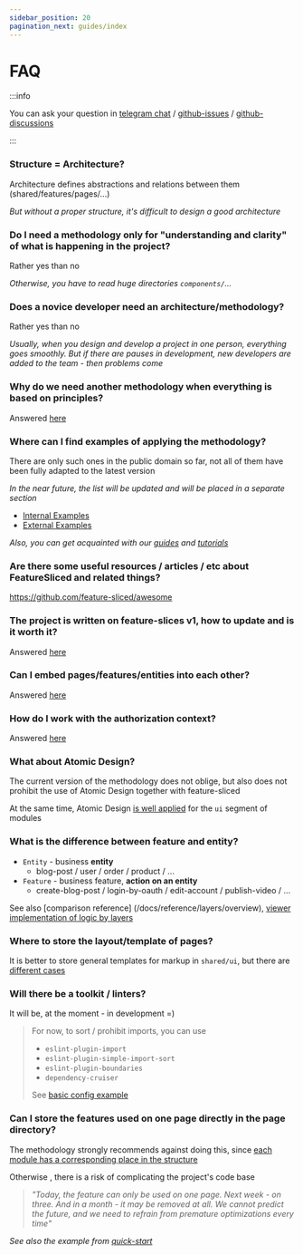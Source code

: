 ```yaml
---
sidebar_position: 20
pagination_next: guides/index
---
```


# FAQ

:::info

You can ask your question in [telegram chat](https://t.me/feature_sliced) / [github-issues](https://github.com/feature-sliced/documentation/issues) / [github-discussions](https://github.com/feature-sliced/documentation/discussions)

:::

### Structure = Architecture?

Architecture defines abstractions and relations between them (shared/features/pages/...)

*But without a proper structure, it's difficult to design a good architecture*

### Do I need a methodology only for "understanding and clarity" of what is happening in the project?

Rather yes than no

*Otherwise, you have to read huge directories `components/`...*

### Does a novice developer need an architecture/methodology?

Rather yes than no

*Usually, when you design and develop a project in one person, everything goes smoothly. But if there are pauses in development, new developers are added to the team - then problems come*

### Why do we need another methodology when everything is based on principles?

Answered [here](/docs/get-started/motivation)

### Where can I find examples of applying the methodology?

There are only such ones in the public domain so far, not all of them have been fully adapted to the latest version

*In the near future, the list will be updated and will be placed in a separate section*

- [Internal Examples](https://github.com/feature-sliced/examples)
- [External Examples](/examples)

*Also, you can get acquainted with our [guides](/docs/guides) and [tutorials](/docs/get-started)*

### Are there some useful resources / articles / etc about FeatureSliced and related things?

<https://github.com/feature-sliced/awesome>

### The project is written on feature-slices v1, how to update and is it worth it?

Answered [here](/docs/guides/migration/from-v1)

### Can I embed pages/features/entities into each other?

Answered [here](/docs/concepts/app-splitting#group-slices)

### How do I work with the authorization context?

Answered [here](/docs/guides/examples/auth)

### What about Atomic Design?

The current version of the methodology does not oblige, but also does not prohibit the use of Atomic Design together with feature-sliced

At the same time, Atomic Design [is well applied](https://t.me/feature_sliced/1653) for the `ui` segment of modules

### What is the difference between feature and entity?

- `Entity` - business **entity**
  - blog-post / user / order / product / ...
- `Feature` - business feature, **action on an entity**
  - create-blog-post / login-by-oauth / edit-account / publish-video / ...

See also [comparison reference] (/docs/reference/layers/overview), [viewer implementation of logic by layers](/docs/guides/examples/auth)

### Where to store the layout/template of pages?

It is better to store general templates for markup in `shared/ui`, but there are [different cases](https://github.com/feature-sliced/documentation/discussions/129)

### Will there be a toolkit / linters?

It will be, at the moment - in development =)

> For now, to sort / prohibit imports, you can use
>
> - `eslint-plugin-import`
> - `eslint-plugin-simple-import-sort`
> - `eslint-plugin-boundaries`
> - `dependency-cruiser`
>
> See [basic config example](https://gist.github.com/azinit/4cb940a1d4a3e05ef47e15aa18a9ecc5)

### Can I store the features used on one page directly in the page directory?

The methodology strongly recommends against doing this, since [each module has a corresponding place in the structure](/docs/concepts/app-splitting)

Otherwise , there is a risk of complicating the project's code base

> *"Today, the feature can only be used on one page. Next week - on three. And in a month - it may be removed at all. We cannot predict the future, and we need to refrain from premature optimizations every time"*

*See also the example from [quick-start](/docs/get-started/quick-start#normal-approach)*

